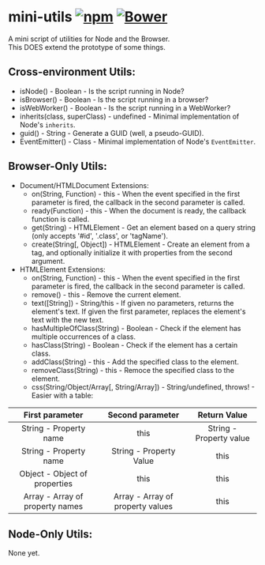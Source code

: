 # mini-utils [![npm](https://img.shields.io/npm/v/mini-utils.svg)](https://www.npmjs.com/package/mini-utils) [![Bower](https://img.shields.io/bower/v/mini-util.svg)](http://bower.io/search/?q=mini-util)
A mini script of utilities for Node and the Browser.<br>
This DOES extend the prototype of some things.

## Cross-environment Utils:
  * isNode() - Boolean - Is the script running in Node?
  * isBrowser() - Boolean - Is the script running in a browser?
  * isWebWorker() - Boolean - Is the script running in a WebWorker?
  * inherits(class, superClass) - undefined - Minimal implementation of Node's `inherits`.
  * guid() - String - Generate a GUID (well, a pseudo-GUID).
  * EventEmitter() - Class - Minimal implementation of Node's `EventEmitter`.

## Browser-Only Utils:
  * Document/HTMLDocument Extensions:
    * on(String, Function) - this - When the event specified in the first parameter is fired, the callback in the second parameter is called.
    * ready(Function) - this - When the document is ready, the callback function is called.
    * get(String) - HTMLElement - Get an element based on a query string (only accepts '#id', '.class', or 'tagName').
    * create(String[, Object]) - HTMLElement - Create an element from a tag, and optionally initialize it with properties from the second argument.
  * HTMLElement Extensions:
    * on(String, Function) - this - When the event specified in the first parameter is fired, the callback in the second parameter is called.
    * remove() - this - Remove the current element.
    * text([String]) - String/this - If given no parameters, returns the element's text. If given the first parameter, replaces the element's text with the new text.
    * hasMultipleOfClass(String) - Boolean - Check if the element has multiple occurrences of a class.
    * hasClass(String) - Boolean - Check if the element has a certain class.
    * addClass(String) - this - Add the specified class to the element.
    * removeClass(String) - this - Remoce the specified class to the element.
    * css(String/Object/Array[, String/Array]) - String/undefined, throws! - Easier with a table:

|         First parameter         |         Second parameter         |       Return Value      |
|:-------------------------------:|:--------------------------------:|:-----------------------:|
|      String - Property name     |               this               | String - Property value |
|      String - Property name     |      String - Property Value     |           this          |
|  Object - Object of properties  |               this               |           this          |
| Array - Array of property names | Array - Array of property values |           this          |

## Node-Only Utils:
None yet.
